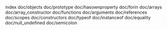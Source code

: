 index
doc/objects
doc/prototype
doc/hasownproperty
doc/forin
doc/arrays
doc/array_constructor
doc/functions
doc/arguments
doc/references
doc/scopes
doc/constructors
doc/typeof
doc/instanceof
doc/equality
doc/null_undefined
doc/semicolon

